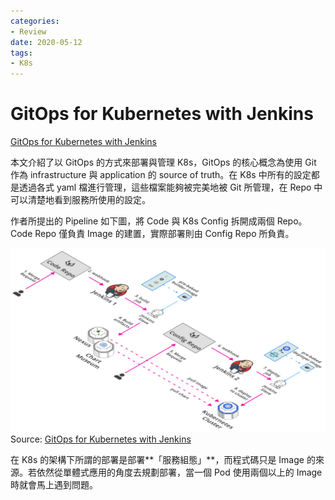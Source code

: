 ```yaml
---
categories:
- Review
date: 2020-05-12
tags:
- K8s
---
```


# GitOps for Kubernetes with Jenkins

[GitOps for Kubernetes with Jenkins](https://medium.com/stakater/gitops-for-kubernetes-with-jenkins-7db6304216e0)

本文介紹了以 GitOps 的方式來部署與管理 K8s，GitOps 的核心概念為使用 Git 作為 infrastructure 與 application 的 source of truth。在 K8s 中所有的設定都是透過各式 yaml 檔進行管理，這些檔案能夠被完美地被 Git 所管理，在 Repo 中可以清楚地看到服務所使用的設定。

作者所提出的 Pipeline 如下圖，將 Code 與 K8s Config 拆開成兩個 Repo。Code Repo 僅負責 Image 的建置，實際部署則由 Config Repo 所負責。

![GitOps with Jenkins](../../imgs/2020-05-12-gitops-for-k8s-with-jenkins/gitops_with_jenkins.png)  
Source: [GitOps for Kubernetes with Jenkins](https://medium.com/stakater/gitops-for-kubernetes-with-jenkins-7db6304216e0)

在 K8s 的架構下所謂的部署是部署**「服務組態」**，而程式碼只是 Image 的來源。若依然從單體式應用的角度去規劃部署，當一個 Pod 使用兩個以上的 Image 時就會馬上遇到問題。
